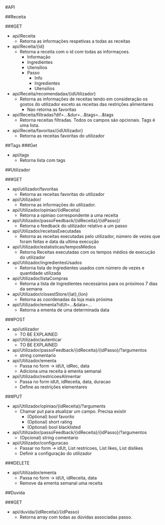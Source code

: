 
#API

##Receita

###GET
* api/Receita
  * Retorna as informações respetivas a todas as receitas
* api/Receita/{id}
  * Retorna a receita com o id com todas as informaçoes.
    * Informação
    * Ingredientes
    * Utensilios
    * Passo
      * Info
      * Ingredientes
      * Utensilios
* api/Receita/recomendadas/{idUtilizador}
  * Retorna as informações de receitas tendo em consideração os gostos do utilizador exceto as receitas das restrições alimentares
    * Nao retorna as favoritas  
* api/Receita/filtradas?dif=...&dur=...&tags=...&tags
  * Retorna receitas filtradas. Todos os campos são opcionais. Tags é uma lista.
* api/Receita/favoritas/{idUtilizador}
  * Retorna as receitas favoritas do utilizador


##Tags
###Get
* api/tags
    * Retorna lista com tags



##Utilizador

###GET
* api/utilizador/favoritas
  * Retorna as receitas favoritas do utilizador
* api/Utilizador/
  * Retorna as informações do utilizador.
* api/Utilizador/opiniao/{idReceita}
  * Retorna a opiniao correspondente a uma receita 
* api/Utilizador/passoFeedback/{idReceita}/{idPasso}/
  * Retorna o feedback do utilizador relativo a um passo
* api/Utilizador/receitasExecutadas
  * Retorna as receitas executadas pelo utilizador, número de vezes que foram feitas e data da ultima execução 
* api/Utilizador/estatisticas/temposMédios
  * Retorna Receitas executadas com os tempos médios de execução do utilizador
* api/Utilizador/ingredientesUsados
  * Retorna lista de Ingredientes usados com número de vezes e quantidade utilizada
* api/Utilizador/listaCompras
  * Retorna a lista de Ingredientes necessários para os próximos 7 dias da semana
* api/Utilizador/closestStore/{lat},{lon}
  * Retorna as coordenadas da loja mais próxima
* api/Utilizador/ementa?idUt=...&data=...
  * Retorna a ementa de uma determinada data


###POST
* api/utilizador
  * TO BE EXPLAINED
* api/Utilizador/autenticar
  * TO BE EXPLAINED
* api/Utilizador/passoFeedback/{idReceita}/{idPasso}/?argumentos
    * string comentario
* api/Utilizador/ementa
    * Passa no form -> idUt, idRec, data 
    * Adiciona uma receita à ementa semanal
* api/Utilizador/restricoesAlimentar
    * Passa no form idUt, idReceita, data, duracao
    * Define as restrições elementares

###PUT
* api/Utilizador/opiniao/{idReceita}/?arguments
  * Chamar put para atualizar um campo. Precisa existir
    * (Optional) bool favorito
    * (Optional) short rating
    * (Optional) bool blacklisted
* api/Utilizador/passoFeedback/{idReceita}/{idPasso}/?argumentos
    * (Opcional) string comentario 
* api/Utilizador/configuracao
    * Passar no form -> idUt, List<int> restricoes, List<int> likes, List<int> dislikes
    * Definir a configuração do utilizador

###DELETE
* api/Utilizador/ementa
  * Passa no form ->  idUt, idReceita, data
  * Remove da ementa semanal uma receita


##Duvida

###GET
* api/duvida/{idReceita}/{idPasso}
  * Retorna array com todas as dúvidas associadas passo.